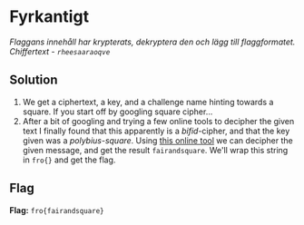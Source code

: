 # Fyrkantigt
*Flaggans innehåll har krypterats, dekryptera den och lägg till flaggformatet.*
*Chiffertext - `rheesaaraoqve`*

## Solution
1. We get a ciphertext, a key, and a challenge name hinting towards a square. If you start off by googling square cipher...
2. After a bit of googling and trying a few online tools to decipher the given text I finally found that this apparently is a *bifid*-cipher, and that the key given was a *polybius-square*. Using [this online tool](https://cryptii.com/pipes/bifid-cipher) we can decipher the given message, and get the result `fairandsquare`. We'll wrap this string in `fro{}` and get the flag.

## Flag
**Flag:** `fro{fairandsquare}`
